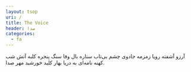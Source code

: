 ```yaml
---
layout: tsop
uri: /
title: The Voice
header: صدا
categories:
  - fa 
---
```


آرزو    آشفته    رویا    زمزمه    جادوی چشم    بی‌تاب    ستاره    بال    وفا    سنگ    پنجره    کلبه    آتش    شب    کهنه    نامه‌ای به دریا    بهار    کلید    خورشید    مهر    صدا.
